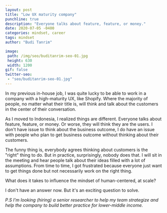 ```yaml
---
layout: post
title: "Low UX maturity company"
punchline: true
description: "Everyone talks about feature, feature, or money."
date: 2020-07-05 -0400
categories: mindset, career
tags: mindset
author: "Budi Tanrim"

image:
 path: /img/seo/buditanrim-seo-01.jpg
 height: 630
 width: 1200
gif: false
twitter-seo: 
 - "seo/buditanrim-seo-01.jpg"
---
```


In my previous in-house job, I was quite lucky to be able to work in a company with a high-maturity UX, like Shopify. Where the majority of people, no matter what their title is, will think and talk about the customers in the center of their conversation. 

As I moved to Indonesia, I realized things are different. Everyone talks about feature, feature, or money. Or worse, they will think they are the users. I don't have issue to think about the business outcome, I do have an issue with people who plan to get business outcome without thinking about their customers. 

The funny thing is, everybody agrees thinking about customers is the "right" thing to do. But in practice, surprisingly, nobody does that. I will sit in the meeting and hear people talk about their ideas filled with a lot of assumptions. From time to time, I got frustrated because everyone just want to get things done but not necessarily work on the right thing.

What does it takes to influence the mindset of human-centered, at scale? 

I don't have an answer now. But it's an exciting question to solve. 

*P.S I'm looking (hiring) a senior researcher to help my team strategize and help the company to build better practice for lower-middle income.*